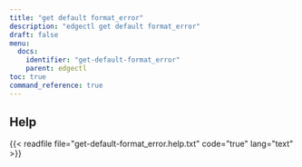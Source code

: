 ```yaml
---
title: "get default format_error"
description: "edgectl get default format_error"
draft: false
menu:
  docs:
    identifier: "get-default-format_error"
    parent: edgectl
toc: true
command_reference: true
---
```


## Help

{{< readfile file="get-default-format_error.help.txt" code="true" lang="text" >}}
